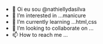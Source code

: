- 👋 Oi eu sou @nathiellydasilva
- 👀 I’m interested in ...manicure
- 🌱 I’m currently learning ...html,css
- 💞️ I’m looking to collaborate on ...
- 📫 How to reach me ...

<!---
nathiellydasilva/nathiellydasilva is a ✨ special ✨ repository because its `README.md` (this file) appears on your GitHub profile.
You can click the Preview link to take a look at your changes.
--->
